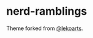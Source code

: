 # nerd-ramblings
 
Theme forked from [@lekoarts](https://github.com/LekoArts/gatsby-themes/tree/master/themes/gatsby-theme-minimal-blog).